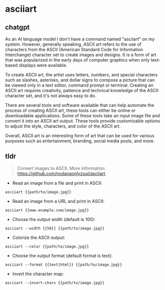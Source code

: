 # asciiart 
## chatgpt 
As an AI language model I don't have a command named "asciiart" on my system. However, generally speaking, ASCII art refers to the use of characters from the ASCII (American Standard Code for Information Interchange) character set to create images and designs. It is a form of art that was popularized in the early days of computer graphics when only text-based displays were available.

To create ASCII art, the artist uses letters, numbers, and special characters such as slashes, asterisks, and dollar signs to compose a picture that can be viewed only in a text editor, command prompt or terminal. Creating an ASCII art requires creativity, patience and technical knowledge of the ASCII character set, and it's not always easy to do.

There are several tools and software available that can help automate the process of creating ASCII art, these tools can either be online or downloadable applications. Some of these tools take an input image file and convert it into an ASCII art output. These tools provide customizable options to adjust the style, characters, and color of the ASCII art.

Overall, ASCII art is an interesting form of art that can be used for various purposes such as entertainment, branding, social media posts, and more. 

## tldr 
 
> Convert images to ASCII.
> More information: <https://github.com/nodanaonlyzuul/asciiart>.

- Read an image from a file and print in ASCII:

`asciiart {{path/to/image.jpg}}`

- Read an image from a URL and print in ASCII:

`asciiart {{www.example.com/image.jpg}}`

- Choose the output width (default is 100):

`asciiart --width {{50}} {{path/to/image.jpg}}`

- Colorize the ASCII output:

`asciiart --color {{path/to/image.jpg}}`

- Choose the output format (default format is text):

`asciiart --format {{text|html}} {{path/to/image.jpg}}`

- Invert the character map:

`asciiart --invert-chars {{path/to/image.jpg}}`
